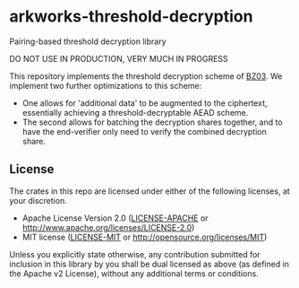 # arkworks-threshold-decryption
Pairing-based threshold decryption library

DO NOT USE IN PRODUCTION, VERY MUCH IN PROGRESS

This repository implements the threshold decryption scheme of [BZ03](http://citeseerx.ist.psu.edu/viewdoc/download?doi=10.1.1.119.1717&rep=rep1&type=pdf). We implement two further optimizations to this scheme:
* One allows for 'additional data' to be augmented to the ciphertext, essentially achieving a threshold-decryptable AEAD scheme.
* The second allows for batching the decryption shares together, and to have the end-verifier only need to verify the combined decryption share.

## License

The crates in this repo are licensed under either of the following licenses, at your discretion.

 * Apache License Version 2.0 ([LICENSE-APACHE](LICENSE-APACHE) or http://www.apache.org/licenses/LICENSE-2.0)
 * MIT license ([LICENSE-MIT](LICENSE-MIT) or http://opensource.org/licenses/MIT)

Unless you explicitly state otherwise, any contribution submitted for inclusion in this library by you shall be dual licensed as above (as defined in the Apache v2 License), without any additional terms or conditions.